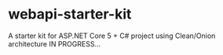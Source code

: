 # webapi-starter-kit
A starter kit for ASP.NET Core 5 + C# project using Clean/Onion architecture
IN PROGRESS...
